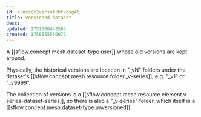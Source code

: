 ```yaml
---
id: elncscz2versnfcbtvqsg46
title: versioned dataset
desc: ''
updated: 1751300442583
created: 1750655550072
---
```


A [[sflow.concept.mesh.dataset-type.user]] whose old versions are kept around. 


Physically, the historical versions are location in "_vN" folders under the dataset's [[sflow.concept.mesh.resource.folder._v-series]], e.g. "_v1" or "_v9999". 

The collection of versions is a [[sflow.concept.mesh.resource.element.v-series-dataset-series]], so there is also a "_v-series" folder, which itself is a  [[sflow.concept.mesh.dataset-type.unversioned]] 